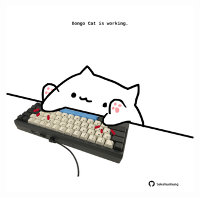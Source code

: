 <!-- built at 26/02/2024, 13:00:44 UTC -->
<p align="center">
  <img width="500" height="500" src="./ReadmeImage.svg">
</p>
